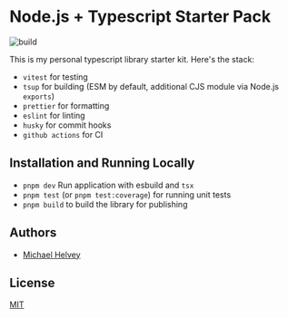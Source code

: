 # Node.js + Typescript Starter Pack

![build](https://github.com/michaelhelvey/node-ts-starter/actions/workflows/nodejs.yml/badge.svg)

This is my personal typescript library starter kit. Here's the stack:

-   `vitest` for testing
-   `tsup` for building (ESM by default, additional CJS module via Node.js `exports`)
-   `prettier` for formatting
-   `eslint` for linting
-   `husky` for commit hooks
-   `github actions` for CI

## Installation and Running Locally

-   `pnpm dev` Run application with esbuild and `tsx`
-   `pnpm test` (or `pnpm test:coverage`) for running unit tests
-   `pnpm build` to build the library for publishing

## Authors

-   [Michael Helvey](https://michaelhelvey.dev)

## License

[MIT](./LICENSE.md)

